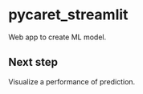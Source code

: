 # pycaret_streamlit
Web app to create ML model.

## Next step
Visualize a performance of prediction.
